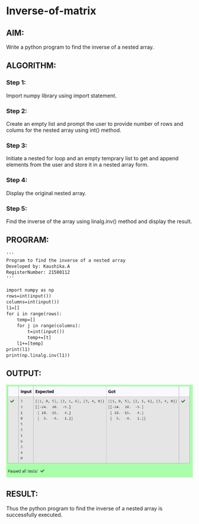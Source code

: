 # Inverse-of-matrix

## AIM:
Write  a python program to find the inverse of a nested array.

## ALGORITHM:
### Step 1:
Import numpy library using import statement.
### Step 2:
Create an empty list and prompt the user to provide number of rows and colums for the nested array using int() method.
### Step 3:
Initiate a nested for loop and an empty temprary list to get and append elements from the user and store it in a nested array form.
### Step 4:
Display the original nested array.
### Step 5:
Find the inverse of the array using linalg.inv() method and display the result.

## PROGRAM:
~~~
'''
Program to find the inverse of a nested array
Developed by: Kaushika.A
RegisterNumber: 21500112
'''

import numpy as np
rows=int(input())
columns=int(input())
l1=[]
for i in range(rows):
    temp=[]
    for j in range(columns):
        t=int(input())
        temp+=[t]
    l1+=[temp]
print(l1)
print(np.linalg.inv(l1))
~~~

## OUTPUT:
![](output.png)

## RESULT:
Thus the python program to find the inverse of a nested array is successfully executed.